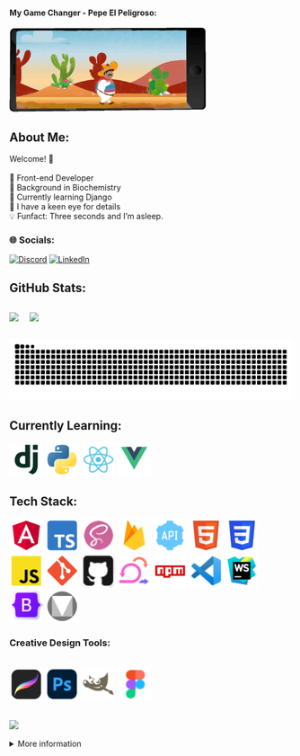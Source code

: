 #### My Game Changer - Pepe El Peligroso:
<p>
<img src="pepe-bg-phone.gif" width="350" height="150" alt="Animated Pepe from the Game El Pollo Loco">
</p>

## About Me:

<div style="padding: 5;">

Welcome! 🙌<br><br>🩷 Front-end Developer<br>🧪 Background in Biochemistry<br>📌 Currently learning Django<br>🔎 I have a keen eye for details<br>💡 Funfact: Three seconds and I’m asleep.

</div>

<div style="padding: 5;">

### 🌐 Socials:
[![Discord](https://img.shields.io/badge/Discord-%237289DA.svg?logo=discord&logoColor=white)](https://discord.gg/https://discord.gg/https://discord.com/channels/@me) [![LinkedIn](https://img.shields.io/badge/LinkedIn-%230077B5.svg?logo=linkedin&logoColor=white)](https://www.linkedin.com/in/dr-michelle-puschkarow/)

</div>


 ## GitHub Stats:
<div style="display: flex; align-items: center; gap: 20px;">

<div>

![](https://nirzak-streak-stats.vercel.app/?user=Michelle-bit-web&theme=dark&hide_border=false)

</div>

![](https://github-readme-stats.vercel.app/api/top-langs/?username=Michelle-bit-web&theme=dark&hide_border=false&include_all_commits=false&count_private=false&layout=compact)

</div>

 ![snake gif](https://github.com/Michelle-bit-web/Michelle-bit-web/blob/output/github-snake-dark.svg)

## Currently Learning:

<img src="icons/Django.png" width="60" height="60" alt="Django"> <img src="icons/Python.png" width="60" height="60" alt="Python"> <img src="icons/react.png" width="60" height="60" alt="React"> <img src="icons/Vue.Js.png" width="60" height="60" alt="Vue.Js">

## Tech Stack:

<img src="icons/angular.png" width="60" height="60" alt="Angular"> <img src="icons/typescript.png" width="60" height="60" alt="TypeScript"> <img src="icons/sass.png" width="60" height="60" alt="SASS"> <img src="icons/firebase.png" width="60" height="60" alt="Firebase"> <img src="icons/Rest-Api.png" width="60" height="60" alt="API"> <img src="icons/html.png" width="60" height="60" alt="HTML5"> <img src="icons/css.png" width="60" height="60" alt="CSS3"> <img src="icons/javascript.png" width="60" height="60" alt="JavaScript"> <img src="icons/git.png" width="60" height="60" alt="Git"> <img src="icons/github.png" width="60" height="60" alt="GitHub"> <img src="icons/Scrum.png" width="60" height="60" alt="Scrum"> <img src="icons/npm.png" width="60" height="60" alt="NPM">   <img src="icons/vscode.png" width="60" height="60" alt="VS Code"> <img src="icons/webstorm.png" width="60" height="60" alt="WebStorm"> <img src="icons/bootstrap.png" width="60" height="60" alt="Bootstrap"> <img src="icons/material-design.png" width="60" height="60" alt="Material Design"> 

### Creative Design Tools:

<br>
<div>
<img src="icons/procreate.png" width="60" height="60" alt="Procreate"> 
<img src="icons/photoshop.png" width="60" height="60" alt="Photoshop"> 
<img src="icons/gimp.png" width="60" height="60" alt="Gimp"> 
<img src="icons/figma.png" width="60" height="60" alt="Figma"> 
</div>
<br>

![](https://media.giphy.com/media/Bzzb92NKwUOj0FjQOd/giphy.gif?cid=ecf05e47o0futxlt3d1zckckxvue1jpmnywyostawztvuinb&ep=v1_gifs_search&rid=giphy.gif&ct=g)

<details>
<summary>More information</summary>

#### 🔝 Top Contributed Repo
![](https://github-contributor-stats.vercel.app/api?username=Michelle-bit-web&limit=5&theme=dark&combine_all_yearly_contributions=true)

---
[![](https://visitcount.itsvg.in/api?id=Michelle-bit-web&icon=0&color=0)](https://visitcount.itsvg.in)

![](https://media.giphy.com/media/1m4ukmk9Lu90At2FGu/giphy.gif?cid=ecf05e475wotpig06ymjx7nkaqd7mawz8rdsax7hc4tdtdrg&ep=v1_gifs_search&rid=giphy.gif&ct=g)
<!-- Created with GPRM ( https://gprm.itsvg.in ) -->
</details>




